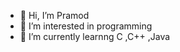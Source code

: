 - 👋 Hi, I’m Pramod
- 👀 I’m interested in programming 
- 🌱 I’m currently learnng C ,C++ ,Java








<!---
pgpunde/pgpunde is a ✨ special ✨ repository because its `README.md` (this file) appears on your GitHub profile.
You can click the Preview link to take a look at your changes.
--->
